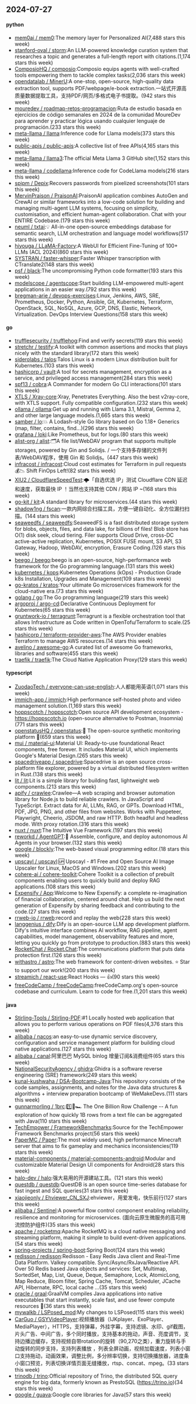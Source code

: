 ## 2024-07-27

#### python
* [mem0ai / mem0](https://github.com/mem0ai/mem0):The memory layer for Personalized AI(7,488 stars this week)
* [stanford-oval / storm](https://github.com/stanford-oval/storm):An LLM-powered knowledge curation system that researches a topic and generates a full-length report with citations.(1,174 stars this week)
* [ComposioHQ / composio](https://github.com/ComposioHQ/composio):Composio equips agents with well-crafted tools empowering them to tackle complex tasks(2,036 stars this week)
* [opendatalab / MinerU](https://github.com/opendatalab/MinerU):A one-stop, open-source, high-quality data extraction tool, supports PDF/webpage/e-book extraction.一站式开源高质量数据提取工具，支持PDF/网页/多格式电子书提取。(942 stars this week)
* [mouredev / roadmap-retos-programacion](https://github.com/mouredev/roadmap-retos-programacion):Ruta de estudio basada en ejercicios de código semanales en 2024 de la comunidad MoureDev para aprender y practicar lógica usando cualquier lenguaje de programación.(233 stars this week)
* [meta-llama / llama](https://github.com/meta-llama/llama):Inference code for Llama models(373 stars this week)
* [public-apis / public-apis](https://github.com/public-apis/public-apis):A collective list of free APIs(4,165 stars this week)
* [meta-llama / llama3](https://github.com/meta-llama/llama3):The official Meta Llama 3 GitHub site(1,152 stars this week)
* [meta-llama / codellama](https://github.com/meta-llama/codellama):Inference code for CodeLlama models(216 stars this week)
* [spipm / Depix](https://github.com/spipm/Depix):Recovers passwords from pixelized screenshots(101 stars this week)
* [MervinPraison / PraisonAI](https://github.com/MervinPraison/PraisonAI):PraisonAI application combines AutoGen and CrewAI or similar frameworks into a low-code solution for building and managing multi-agent LLM systems, focusing on simplicity, customisation, and efficient human-agent collaboration. Chat with your ENTIRE Codebase.(179 stars this week)
* [neuml / txtai](https://github.com/neuml/txtai):💡 All-in-one open-source embeddings database for semantic search, LLM orchestration and language model workflows(517 stars this week)
* [hiyouga / LLaMA-Factory](https://github.com/hiyouga/LLaMA-Factory):A WebUI for Efficient Fine-Tuning of 100+ LLMs (ACL 2024)(860 stars this week)
* [SYSTRAN / faster-whisper](https://github.com/SYSTRAN/faster-whisper):Faster Whisper transcription with CTranslate2(148 stars this week)
* [psf / black](https://github.com/psf/black):The uncompromising Python code formatter(193 stars this week)
* [modelscope / agentscope](https://github.com/modelscope/agentscope):Start building LLM-empowered multi-agent applications in an easier way.(792 stars this week)
* [bregman-arie / devops-exercises](https://github.com/bregman-arie/devops-exercises):Linux, Jenkins, AWS, SRE, Prometheus, Docker, Python, Ansible, Git, Kubernetes, Terraform, OpenStack, SQL, NoSQL, Azure, GCP, DNS, Elastic, Network, Virtualization. DevOps Interview Questions(158 stars this week)

#### go
* [trufflesecurity / trufflehog](https://github.com/trufflesecurity/trufflehog):Find and verify secrets(119 stars this week)
* [stretchr / testify](https://github.com/stretchr/testify):A toolkit with common assertions and mocks that plays nicely with the standard library(172 stars this week)
* [siderolabs / talos](https://github.com/siderolabs/talos):Talos Linux is a modern Linux distribution built for Kubernetes.(103 stars this week)
* [hashicorp / vault](https://github.com/hashicorp/vault):A tool for secrets management, encryption as a service, and privileged access management(284 stars this week)
* [spf13 / cobra](https://github.com/spf13/cobra):A Commander for modern Go CLI interactions(101 stars this week)
* [XTLS / Xray-core](https://github.com/XTLS/Xray-core):Xray, Penetrates Everything. Also the best v2ray-core, with XTLS support. Fully compatible configuration.(232 stars this week)
* [ollama / ollama](https://github.com/ollama/ollama):Get up and running with Llama 3.1, Mistral, Gemma 2, and other large language models.(1,665 stars this week)
* [samber / lo](https://github.com/samber/lo):💥 A Lodash-style Go library based on Go 1.18+ Generics (map, filter, contains, find...)(296 stars this week)
* [grafana / loki](https://github.com/grafana/loki):Like Prometheus, but for logs.(80 stars this week)
* [alist-org / alist](https://github.com/alist-org/alist):🗂️A file list/WebDAV program that supports multiple storages, powered by Gin and Solidjs. / 一个支持多存储的文件列表/WebDAV程序，使用 Gin 和 Solidjs。(447 stars this week)
* [infracost / infracost](https://github.com/infracost/infracost):Cloud cost estimates for Terraform in pull requests💰📉 Shift FinOps Left!(82 stars this week)
* [XIU2 / CloudflareSpeedTest](https://github.com/XIU2/CloudflareSpeedTest):🌩「自选优选 IP」测试 Cloudflare CDN 延迟和速度，获取最快 IP ！当然也支持其他 CDN / 网站 IP ~(168 stars this week)
* [go-kit / kit](https://github.com/go-kit/kit):A standard library for microservices.(44 stars this week)
* [shadow1ng / fscan](https://github.com/shadow1ng/fscan):一款内网综合扫描工具，方便一键自动化、全方位漏扫扫描。(144 stars this week)
* [seaweedfs / seaweedfs](https://github.com/seaweedfs/seaweedfs):SeaweedFS is a fast distributed storage system for blobs, objects, files, and data lake, for billions of files! Blob store has O(1) disk seek, cloud tiering. Filer supports Cloud Drive, cross-DC active-active replication, Kubernetes, POSIX FUSE mount, S3 API, S3 Gateway, Hadoop, WebDAV, encryption, Erasure Coding.(126 stars this week)
* [beego / beego](https://github.com/beego/beego):beego is an open-source, high-performance web framework for the Go programming language.(131 stars this week)
* [kubernetes / kops](https://github.com/kubernetes/kops):Kubernetes Operations (kOps) - Production Grade k8s Installation, Upgrades and Management(109 stars this week)
* [go-kratos / kratos](https://github.com/go-kratos/kratos):Your ultimate Go microservices framework for the cloud-native era.(73 stars this week)
* [golang / go](https://github.com/golang/go):The Go programming language(219 stars this week)
* [argoproj / argo-cd](https://github.com/argoproj/argo-cd):Declarative Continuous Deployment for Kubernetes(65 stars this week)
* [gruntwork-io / terragrunt](https://github.com/gruntwork-io/terragrunt):Terragrunt is a flexible orchestration tool that allows Infrastructure as Code written in OpenTofu/Terraform to scale.(25 stars this week)
* [hashicorp / terraform-provider-aws](https://github.com/hashicorp/terraform-provider-aws):The AWS Provider enables Terraform to manage AWS resources.(14 stars this week)
* [avelino / awesome-go](https://github.com/avelino/awesome-go):A curated list of awesome Go frameworks, libraries and software(455 stars this week)
* [traefik / traefik](https://github.com/traefik/traefik):The Cloud Native Application Proxy(129 stars this week)

#### typescript
* [ZuodaoTech / everyone-can-use-english](https://github.com/ZuodaoTech/everyone-can-use-english):人人都能用英语(1,071 stars this week)
* [immich-app / immich](https://github.com/immich-app/immich):High performance self-hosted photo and video management solution.(1,169 stars this week)
* [hoppscotch / hoppscotch](https://github.com/hoppscotch/hoppscotch):Open source API development ecosystem - https://hoppscotch.io (open-source alternative to Postman, Insomnia)(771 stars this week)
* [openstatusHQ / openstatus](https://github.com/openstatusHQ/openstatus):🏓 The open-source synthetic monitoring platform 🏓(659 stars this week)
* [mui / material-ui](https://github.com/mui/material-ui):Material UI: Ready-to-use foundational React components, free forever. It includes Material UI, which implements Google's Material Design.(265 stars this week)
* [spacedriveapp / spacedrive](https://github.com/spacedriveapp/spacedrive):Spacedrive is an open source cross-platform file explorer, powered by a virtual distributed filesystem written in Rust.(138 stars this week)
* [lit / lit](https://github.com/lit/lit):Lit is a simple library for building fast, lightweight web components.(213 stars this week)
* [apify / crawlee](https://github.com/apify/crawlee):Crawlee—A web scraping and browser automation library for Node.js to build reliable crawlers. In JavaScript and TypeScript. Extract data for AI, LLMs, RAG, or GPTs. Download HTML, PDF, JPG, PNG, and other files from websites. Works with Puppeteer, Playwright, Cheerio, JSDOM, and raw HTTP. Both headful and headless mode. With proxy rotation.(316 stars this week)
* [nuxt / nuxt](https://github.com/nuxt/nuxt):The Intuitive Vue Framework.(197 stars this week)
* [reworkd / AgentGPT](https://github.com/reworkd/AgentGPT):🤖 Assemble, configure, and deploy autonomous AI Agents in your browser.(132 stars this week)
* [google / blockly](https://github.com/google/blockly):The web-based visual programming editor.(18 stars this week)
* [upscayl / upscayl](https://github.com/upscayl/upscayl):🆙 Upscayl - #1 Free and Open Source AI Image Upscaler for Linux, MacOS and Windows.(202 stars this week)
* [cohere-ai / cohere-toolkit](https://github.com/cohere-ai/cohere-toolkit):Cohere Toolkit is a collection of prebuilt components enabling users to quickly build and deploy RAG applications.(108 stars this week)
* [Expensify / App](https://github.com/Expensify/App):Welcome to New Expensify: a complete re-imagination of financial collaboration, centered around chat. Help us build the next generation of Expensify by sharing feedback and contributing to the code.(27 stars this week)
* [rrweb-io / rrweb](https://github.com/rrweb-io/rrweb):record and replay the web(228 stars this week)
* [langgenius / dify](https://github.com/langgenius/dify):Dify is an open-source LLM app development platform. Dify's intuitive interface combines AI workflow, RAG pipeline, agent capabilities, model management, observability features and more, letting you quickly go from prototype to production.(883 stars this week)
* [RocketChat / Rocket.Chat](https://github.com/RocketChat/Rocket.Chat):The communications platform that puts data protection first.(126 stars this week)
* [withastro / astro](https://github.com/withastro/astro):The web framework for content-driven websites. ⭐️ Star to support our work!(200 stars this week)
* [streamich / react-use](https://github.com/streamich/react-use):React Hooks — 👍(90 stars this week)
* [freeCodeCamp / freeCodeCamp](https://github.com/freeCodeCamp/freeCodeCamp):freeCodeCamp.org's open-source codebase and curriculum. Learn to code for free.(1,201 stars this week)

#### java
* [Stirling-Tools / Stirling-PDF](https://github.com/Stirling-Tools/Stirling-PDF):#1 Locally hosted web application that allows you to perform various operations on PDF files(4,376 stars this week)
* [alibaba / nacos](https://github.com/alibaba/nacos):an easy-to-use dynamic service discovery, configuration and service management platform for building cloud native applications.(127 stars this week)
* [alibaba / canal](https://github.com/alibaba/canal):阿里巴巴 MySQL binlog 增量订阅&消费组件(65 stars this week)
* [NationalSecurityAgency / ghidra](https://github.com/NationalSecurityAgency/ghidra):Ghidra is a software reverse engineering (SRE) framework(249 stars this week)
* [kunal-kushwaha / DSA-Bootcamp-Java](https://github.com/kunal-kushwaha/DSA-Bootcamp-Java):This repository consists of the code samples, assignments, and notes for the Java data structures & algorithms + interview preparation bootcamp of WeMakeDevs.(111 stars this week)
* [gunnarmorling / 1brc](https://github.com/gunnarmorling/1brc):1️⃣🐝🏎️ The One Billion Row Challenge -- A fun exploration of how quickly 1B rows from a text file can be aggregated with Java(110 stars this week)
* [TechEmpower / FrameworkBenchmarks](https://github.com/TechEmpower/FrameworkBenchmarks):Source for the TechEmpower Framework Benchmarks project(56 stars this week)
* [PaperMC / Paper](https://github.com/PaperMC/Paper):The most widely used, high performance Minecraft server that aims to fix gameplay and mechanics inconsistencies(119 stars this week)
* [material-components / material-components-android](https://github.com/material-components/material-components-android):Modular and customizable Material Design UI components for Android(28 stars this week)
* [halo-dev / halo](https://github.com/halo-dev/halo):强大易用的开源建站工具。(121 stars this week)
* [questdb / questdb](https://github.com/questdb/questdb):QuestDB is an open source time-series database for fast ingest and SQL queries(31 stars this week)
* [xiaojieonly / Ehviewer_CN_SXJ](https://github.com/xiaojieonly/Ehviewer_CN_SXJ):ehviewer，用爱发电，快乐前行(127 stars this week)
* [alibaba / Sentinel](https://github.com/alibaba/Sentinel):A powerful flow control component enabling reliability, resilience and monitoring for microservices. (面向云原生微服务的高可用流控防护组件)(35 stars this week)
* [apache / rocketmq](https://github.com/apache/rocketmq):Apache RocketMQ is a cloud native messaging and streaming platform, making it simple to build event-driven applications.(54 stars this week)
* [spring-projects / spring-boot](https://github.com/spring-projects/spring-boot):Spring Boot(124 stars this week)
* [redisson / redisson](https://github.com/redisson/redisson):Redisson - Easy Redis Java client and Real-Time Data Platform. Valkey compatible. Sync/Async/RxJava/Reactive API. Over 50 Redis based Java objects and services: Set, Multimap, SortedSet, Map, List, Queue, Deque, Semaphore, Lock, AtomicLong, Map Reduce, Bloom filter, Spring Cache, Tomcat, Scheduler, JCache API, Hibernate, RPC, local cache ...(35 stars this week)
* [oracle / graal](https://github.com/oracle/graal):GraalVM compiles Java applications into native executables that start instantly, scale fast, and use fewer compute resources 🚀(36 stars this week)
* [mywalkb / LSPosed_mod](https://github.com/mywalkb/LSPosed_mod):My changes to LSPosed(115 stars this week)
* [CarGuo / GSYVideoPlayer](https://github.com/CarGuo/GSYVideoPlayer):视频播放器（IJKplayer、ExoPlayer、MediaPlayer），HTTPS，支持弹幕，外挂字幕，支持滤镜、水印、gif截图，片头广告、中间广告，多个同时播放，支持基本的拖动，声音、亮度调节，支持边播边缓存，支持视频自带rotation的旋转（90,270之类），重力旋转与手动旋转的同步支持，支持列表播放 ，列表全屏动画，视频加载速度，列表小窗口支持拖动，动画效果，调整比例，多分辨率切换，支持切换播放器，进度条小窗口预览，列表切换详情页面无缝播放，rtsp、concat、mpeg。(33 stars this week)
* [trinodb / trino](https://github.com/trinodb/trino):Official repository of Trino, the distributed SQL query engine for big data, formerly known as PrestoSQL (https://trino.io)(34 stars this week)
* [google / guava](https://github.com/google/guava):Google core libraries for Java(57 stars this week)
